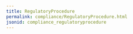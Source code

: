 ```yaml
---
title: RegulatoryProcedure
permalink: compliance/RegulatoryProcedure.html
jsonid: compliance_regulatoryprocedure
---
```

